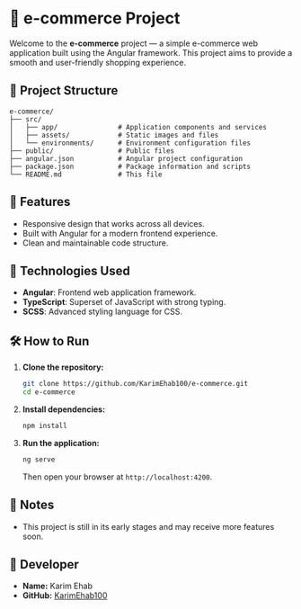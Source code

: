 
# 🛒 e-commerce Project

Welcome to the **e-commerce** project — a simple e-commerce web application built using the Angular framework. This project aims to provide a smooth and user-friendly shopping experience.

## 📁 Project Structure

```
e-commerce/
├── src/
│   ├── app/               # Application components and services
│   ├── assets/            # Static images and files
│   └── environments/      # Environment configuration files
├── public/                # Public files
├── angular.json           # Angular project configuration
├── package.json           # Package information and scripts
└── README.md              # This file
```

## 🚀 Features

- Responsive design that works across all devices.
- Built with Angular for a modern frontend experience.
- Clean and maintainable code structure.

## 🧰 Technologies Used

- **Angular**: Frontend web application framework.
- **TypeScript**: Superset of JavaScript with strong typing.
- **SCSS**: Advanced styling language for CSS.

## 🛠️ How to Run

1. **Clone the repository:**

   ```bash
   git clone https://github.com/KarimEhab100/e-commerce.git
   cd e-commerce
   ```

2. **Install dependencies:**

   ```bash
   npm install
   ```

3. **Run the application:**

   ```bash
   ng serve
   ```

   Then open your browser at `http://localhost:4200`.

## 📌 Notes

- This project is still in its early stages and may receive more features soon.

## 👤 Developer

- **Name:** Karim Ehab
- **GitHub:** [KarimEhab100](https://github.com/KarimEhab100)
